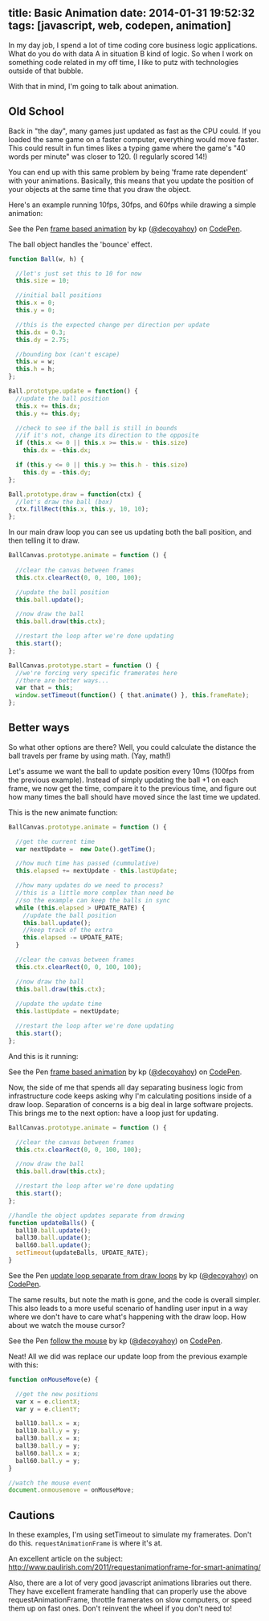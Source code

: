 title: Basic Animation
date: 2014-01-31 19:52:32
tags: [javascript, web, codepen, animation]
---

In my day job, I spend a lot of time coding core business logic applications.  What do you do with data A in situation B kind of logic.  So when I work on something code related in my off time, I like to putz with technologies outside of that bubble.

With that in mind, I'm going to talk about animation.
<!-- more --> 
## Old School

Back in "the day", many games just updated as fast as the CPU could.  If you loaded the same game on a faster computer, everything would move faster.  This could result in fun times likes a typing game where the game's "40 words per minute" was closer to 120. (I regularly scored 14!)

You can end up with this same problem by being 'frame rate dependent' with your animations.  Basically, this means that you update the position of your objects at the same time that you draw the object.

Here's an example running 10fps, 30fps, and 60fps while drawing a simple animation:
<p data-height="175" data-theme-id="4105" data-slug-hash="LHgbm" data-default-tab="result" class='codepen'>See the Pen <a href='http://codepen.io/decoyahoy/pen/LHgbm'>frame based animation</a> by kp (<a href='http://codepen.io/decoyahoy'>@decoyahoy</a>) on <a href='http://codepen.io'>CodePen</a>.</p>
<script async src="//codepen.io/assets/embed/ei.js"></script>

The ball object handles the 'bounce' effect.
``` javascript
function Ball(w, h) {

  //let's just set this to 10 for now
  this.size = 10;

  //initial ball positions
  this.x = 0;
  this.y = 0;

  //this is the expected change per direction per update
  this.dx = 0.3;
  this.dy = 2.75;

  //bounding box (can't escape)
  this.w = w;
  this.h = h;
};

Ball.prototype.update = function() {
  //update the ball position
  this.x += this.dx;
  this.y += this.dy;

  //check to see if the ball is still in bounds
  //if it's not, change its direction to the opposite
  if (this.x <= 0 || this.x >= this.w - this.size)
    this.dx = -this.dx;

  if (this.y <= 0 || this.y >= this.h - this.size)
    this.dy = -this.dy; 
};

Ball.prototype.draw = function(ctx) {
  //let's draw the ball (box) 
  ctx.fillRect(this.x, this.y, 10, 10);
};
```

In our main draw loop you can see us updating both the ball position, and then telling it to draw.

``` javascript
BallCanvas.prototype.animate = function () {
  
  //clear the canvas between frames
  this.ctx.clearRect(0, 0, 100, 100);

  //update the ball position
  this.ball.update();

  //now draw the ball
  this.ball.draw(this.ctx);

  //restart the loop after we're done updating
  this.start();
};

BallCanvas.prototype.start = function () {
  //we're forcing very specific framerates here
  //there are better ways...
  var that = this;
  window.setTimeout(function() { that.animate() }, this.frameRate);
};
```

## Better ways

So what other options are there?  Well, you could calculate the distance the ball travels per frame by using math.  (Yay, math!)  

Let's assume we want the ball to update position every 10ms (100fps from the previous example).  Instead of simply updating the ball +1 on each frame, we now get the time, compare it to the previous time, and figure out how many times the ball should have moved since the last time we updated.

This is the new animate function:
``` javascript
BallCanvas.prototype.animate = function () {

  //get the current time
  var nextUpdate =  new Date().getTime();

  //how much time has passed (cummulative)
  this.elapsed += nextUpdate - this.lastUpdate;

  //how many updates do we need to process?
  //this is a little more complex than need be
  //so the example can keep the balls in sync
  while (this.elapsed > UPDATE_RATE) {
    //update the ball position
    this.ball.update();
    //keep track of the extra
    this.elapsed -= UPDATE_RATE;
  }

  //clear the canvas between frames
  this.ctx.clearRect(0, 0, 100, 100);

  //now draw the ball
  this.ball.draw(this.ctx);
  
  //update the update time
  this.lastUpdate = nextUpdate;

  //restart the loop after we're done updating
  this.start();
};
```

And this is it running:

<p data-height="175" data-theme-id="4105" data-slug-hash="gImtA" data-default-tab="result" class='codepen'>See the Pen <a href='http://codepen.io/decoyahoy/pen/gImtA'>frame based animation</a> by kp (<a href='http://codepen.io/decoyahoy'>@decoyahoy</a>) on <a href='http://codepen.io'>CodePen</a>.</p>
<script async src="//codepen.io/assets/embed/ei.js"></script>

Now, the side of me that spends all day separating business logic from infrastructure code keeps asking why I'm calculating positions inside of a draw loop.  Separation of concerns is a big deal in large software projects. This brings me to the next option: have a loop just for updating.

``` javascript
BallCanvas.prototype.animate = function () {

  //clear the canvas between frames
  this.ctx.clearRect(0, 0, 100, 100);

  //now draw the ball
  this.ball.draw(this.ctx);

  //restart the loop after we're done updating
  this.start();
};
```

``` javascript
//handle the object updates separate from drawing
function updateBalls() {
  ball10.ball.update();
  ball30.ball.update();
  ball60.ball.update();
  setTimeout(updateBalls, UPDATE_RATE);
}
```

<p data-height="175" data-theme-id="4105" data-slug-hash="BfCnq" data-default-tab="result" class='codepen'>See the Pen <a href='http://codepen.io/decoyahoy/pen/BfCnq'>update loop separate from draw loops</a> by kp (<a href='http://codepen.io/decoyahoy'>@decoyahoy</a>) on <a href='http://codepen.io'>CodePen</a>.</p>
<script async src="//codepen.io/assets/embed/ei.js"></script>

The same results, but note the math is gone, and the code is overall simpler.  This also leads to a more useful scenario of handling user input in a way where we don't have to care what's happening with the draw loop.  How about we watch the mouse cursor?

<p data-height="175" data-theme-id="4105" data-slug-hash="daIus" data-default-tab="result" class='codepen'>See the Pen <a href='http://codepen.io/decoyahoy/pen/daIus'>follow the mouse</a> by kp (<a href='http://codepen.io/decoyahoy'>@decoyahoy</a>) on <a href='http://codepen.io'>CodePen</a>.</p>
<script async src="//codepen.io/assets/embed/ei.js"></script>

Neat!  All we did was replace our update loop from the previous example with this:

``` javascript
function onMouseMove(e) {

  //get the new positions
  var x = e.clientX;
  var y = e.clientY;

  ball10.ball.x = x;
  ball10.ball.y = y;
  ball30.ball.x = x;
  ball30.ball.y = y;
  ball60.ball.x = x;
  ball60.ball.y = y;
}

//watch the mouse event
document.onmousemove = onMouseMove;
```

## Cautions

In these examples, I'm using setTimeout to simulate my framerates.  Don't do this.  `requestAnimationFrame` is where it's at.

An excellent article on the subject:
http://www.paulirish.com/2011/requestanimationframe-for-smart-animating/

Also, there are a lot of very good javascript animations libraries out there.  They have excellent framerate handling that can properly use the above requestAnimationFrame, throttle framerates on slow computers, or speed them up on fast ones.  Don't reinvent the wheel if you don't need to!
